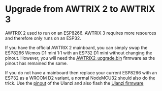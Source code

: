 # Upgrade from AWTRIX 2 to AWTRIX 3

AWTRIX 2 used to run on an ESP8266. AWTRIX 3 requires more resources and therefore only runs on an ESP32. 

If you have the official AWTRIX 2 mainboard, you can simply swap the ESP8266 Wemos D1 mini 1:1 with an ESP32 D1 mini without changing the pinout. However, you will need the [AWTRIX2_upgrade.bin](https://blueforcer.github.io/awtrix3/#/flasher?id=awtrix-20-controller-upgrade-with-esp32-d1-mini) firmware as the pinout has remained the same.

If you do not have a mainboard then replace your current ESP8266 with an ESP32 as a WROOM D2 variant, a normal NodeMCU32 should also do the trick.
Use the [pinout](https://blueforcer.github.io/awtrix3/#/hardware) of the Ulanzi and also flash the [Ulanzi firmware](https://blueforcer.github.io/awtrix3/#/flasher?id=ulanzi-tc001-and-custom-builds-flasher)